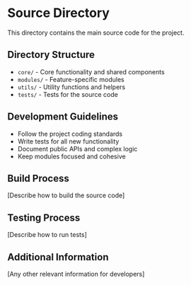 # Source Directory

This directory contains the main source code for the project.

## Directory Structure

- `core/` - Core functionality and shared components
- `modules/` - Feature-specific modules
- `utils/` - Utility functions and helpers
- `tests/` - Tests for the source code

## Development Guidelines

- Follow the project coding standards
- Write tests for all new functionality
- Document public APIs and complex logic
- Keep modules focused and cohesive

## Build Process

[Describe how to build the source code]

## Testing Process

[Describe how to run tests]

## Additional Information

[Any other relevant information for developers]
